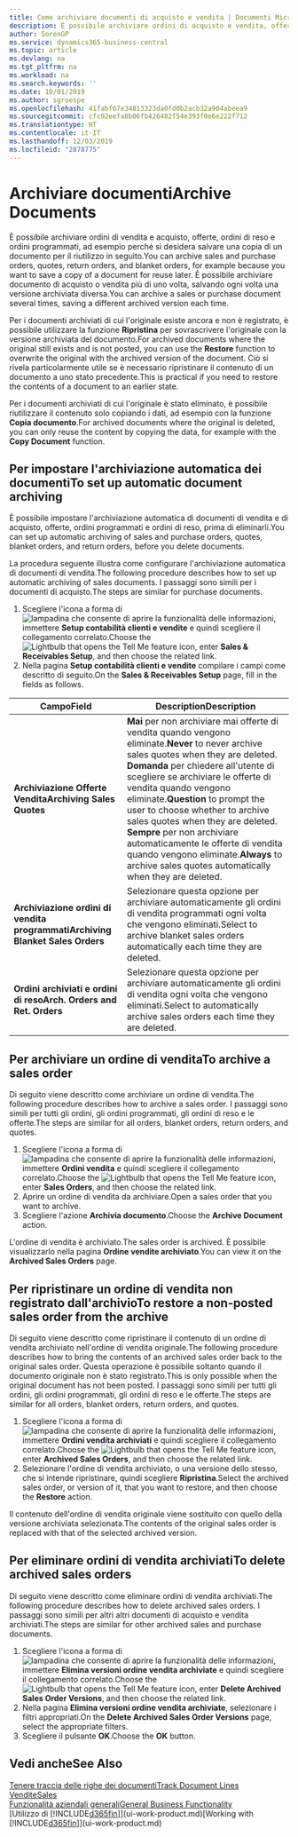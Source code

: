 ```yaml
---
title: Come archiviare documenti di acquisto e vendita | Documenti Microsoft
description: È possibile archiviare ordini di acquisto e vendita, offerte, ordini di reso e ordini programmati e utilizzare il documento archiviato per ricreare il documento da cui è stato archiviato.
author: SorenGP
ms.service: dynamics365-business-central
ms.topic: article
ms.devlang: na
ms.tgt_pltfrm: na
ms.workload: na
ms.search.keywords: ''
ms.date: 10/01/2019
ms.author: sgroespe
ms.openlocfilehash: 41fabf67e34813323da0fd0b2acb32a904abeea9
ms.sourcegitcommit: cfc92eefa8b06fb426482f54e393f0e6e222f712
ms.translationtype: HT
ms.contentlocale: it-IT
ms.lasthandoff: 12/03/2019
ms.locfileid: "2878775"
---
```

# <a name="archive-documents"></a><span data-ttu-id="bc93b-103">Archiviare documenti</span><span class="sxs-lookup"><span data-stu-id="bc93b-103">Archive Documents</span></span>
<span data-ttu-id="bc93b-104">È possibile archiviare ordini di vendita e acquisto, offerte, ordini di reso e ordini programmati, ad esempio perché si desidera salvare una copia di un documento per il riutilizzo in seguito.</span><span class="sxs-lookup"><span data-stu-id="bc93b-104">You can archive sales and purchase orders, quotes, return orders, and blanket orders, for example because you want to save a copy of a document for reuse later.</span></span> <span data-ttu-id="bc93b-105">È possibile archiviare documento di acquisto o vendita più di uno volta, salvando ogni volta una versione archiviata diversa.</span><span class="sxs-lookup"><span data-stu-id="bc93b-105">You can archive a sales or purchase document several times, saving a different archived version each time.</span></span>

<span data-ttu-id="bc93b-106">Per i documenti archiviati di cui l'originale esiste ancora e non è registrato, è possibile utilizzare la funzione **Ripristina** per sovrascrivere l'originale con la versione archiviata del documento.</span><span class="sxs-lookup"><span data-stu-id="bc93b-106">For archived documents where the original still exists and is not posted, you can use the **Restore** function to overwrite the original with the archived version of the document.</span></span> <span data-ttu-id="bc93b-107">Ciò si rivela particolarmente utile se è necessario ripristinare il contenuto di un documento a uno stato precedente.</span><span class="sxs-lookup"><span data-stu-id="bc93b-107">This is practical if you need to restore the contents of a document to an earlier state.</span></span>

<span data-ttu-id="bc93b-108">Per i documenti archiviati di cui l'originale è stato eliminato, è possibile riutilizzare il contenuto solo copiando i dati, ad esempio con la funzione **Copia documento**.</span><span class="sxs-lookup"><span data-stu-id="bc93b-108">For archived documents where the original is deleted, you can only reuse the content by copying the data, for example with the **Copy Document** function.</span></span>   

## <a name="to-set-up-automatic-document-archiving"></a><span data-ttu-id="bc93b-109">Per impostare l'archiviazione automatica dei documenti</span><span class="sxs-lookup"><span data-stu-id="bc93b-109">To set up automatic document archiving</span></span>  
<span data-ttu-id="bc93b-110">È possibile impostare l'archiviazione automatica di documenti di vendita e di acquisto, offerte, ordini programmati e ordini di reso, prima di eliminarli.</span><span class="sxs-lookup"><span data-stu-id="bc93b-110">You can set up automatic archiving of sales and purchase orders, quotes, blanket orders, and return orders, before you delete documents.</span></span>

<span data-ttu-id="bc93b-111">La procedura seguente illustra come configurare l'archiviazione automatica di documenti di vendita.</span><span class="sxs-lookup"><span data-stu-id="bc93b-111">The following procedure describes how to set up automatic archiving of sales documents.</span></span> <span data-ttu-id="bc93b-112">I passaggi sono simili per i documenti di acquisto.</span><span class="sxs-lookup"><span data-stu-id="bc93b-112">The steps are similar for purchase documents.</span></span>
1.  <span data-ttu-id="bc93b-113">Scegliere l'icona a forma di ![lampadina che consente di aprire la funzionalità delle informazioni](media/ui-search/search_small.png "Informazioni sull'operazione che si desidera eseguire"), immettere **Setup contabilità clienti e vendite** e quindi scegliere il collegamento correlato.</span><span class="sxs-lookup"><span data-stu-id="bc93b-113">Choose the ![Lightbulb that opens the Tell Me feature](media/ui-search/search_small.png "Tell me what you want to do") icon, enter **Sales & Receivables Setup**, and then choose the related link.</span></span>
2. <span data-ttu-id="bc93b-114">Nella pagina **Setup contabilità clienti e vendite** compilare i campi come descritto di seguito.</span><span class="sxs-lookup"><span data-stu-id="bc93b-114">On the **Sales & Receivables Setup** page, fill in the fields as follows.</span></span>

|<span data-ttu-id="bc93b-115">Campo</span><span class="sxs-lookup"><span data-stu-id="bc93b-115">Field</span></span>|<span data-ttu-id="bc93b-116">Description</span><span class="sxs-lookup"><span data-stu-id="bc93b-116">Description</span></span>|
|-----|-----------|
|<span data-ttu-id="bc93b-117">**Archiviazione Offerte Vendita**</span><span class="sxs-lookup"><span data-stu-id="bc93b-117">**Archiving Sales Quotes**</span></span>|<span data-ttu-id="bc93b-118">**Mai** per non archiviare mai offerte di vendita quando vengono eliminate.</span><span class="sxs-lookup"><span data-stu-id="bc93b-118">**Never** to never archive sales quotes when they are deleted.</span></span> <span data-ttu-id="bc93b-119">**Domanda** per chiedere all'utente di scegliere se archiviare le offerte di vendita quando vengono eliminate.</span><span class="sxs-lookup"><span data-stu-id="bc93b-119">**Question** to prompt the user to choose whether to archive sales quotes when they are deleted.</span></span> <span data-ttu-id="bc93b-120">**Sempre** per non archiviare automaticamente le offerte di vendita quando vengono eliminate.</span><span class="sxs-lookup"><span data-stu-id="bc93b-120">**Always** to archive sales quotes automatically when they are deleted.</span></span>|
|<span data-ttu-id="bc93b-121">**Archiviazione ordini di vendita programmati**</span><span class="sxs-lookup"><span data-stu-id="bc93b-121">**Archiving Blanket Sales Orders**</span></span>|<span data-ttu-id="bc93b-122">Selezionare questa opzione per archiviare automaticamente gli ordini di vendita programmati ogni volta che vengono eliminati.</span><span class="sxs-lookup"><span data-stu-id="bc93b-122">Select to archive blanket sales orders automatically each time they are deleted.</span></span>|
|<span data-ttu-id="bc93b-123">**Ordini archiviati e ordini di reso**</span><span class="sxs-lookup"><span data-stu-id="bc93b-123">**Arch. Orders and Ret. Orders**</span></span>|<span data-ttu-id="bc93b-124">Selezionare questa opzione per archiviare automaticamente gli ordini di vendita ogni volta che vengono eliminati.</span><span class="sxs-lookup"><span data-stu-id="bc93b-124">Select to automatically archive sales orders each time they are deleted.</span></span>|

## <a name="to-archive-a-sales-order"></a><span data-ttu-id="bc93b-125">Per archiviare un ordine di vendita</span><span class="sxs-lookup"><span data-stu-id="bc93b-125">To archive a sales order</span></span>
<span data-ttu-id="bc93b-126">Di seguito viene descritto come archiviare un ordine di vendita.</span><span class="sxs-lookup"><span data-stu-id="bc93b-126">The following procedure describes how to archive a sales order.</span></span> <span data-ttu-id="bc93b-127">I passaggi sono simili per tutti gli ordini, gli ordini programmati, gli ordini di reso e le offerte.</span><span class="sxs-lookup"><span data-stu-id="bc93b-127">The steps are similar for all orders, blanket orders, return orders, and quotes.</span></span>

1.  <span data-ttu-id="bc93b-128">Scegliere l'icona a forma di ![lampadina che consente di aprire la funzionalità delle informazioni](media/ui-search/search_small.png "Informazioni sull'operazione che si desidera eseguire"), immettere **Ordini vendita** e quindi scegliere il collegamento correlato.</span><span class="sxs-lookup"><span data-stu-id="bc93b-128">Choose the ![Lightbulb that opens the Tell Me feature](media/ui-search/search_small.png "Tell me what you want to do") icon, enter **Sales Orders**, and then choose the related link.</span></span>  
2.  <span data-ttu-id="bc93b-129">Aprire un ordine di vendita da archiviare.</span><span class="sxs-lookup"><span data-stu-id="bc93b-129">Open a sales order that you want to archive.</span></span>  
3.  <span data-ttu-id="bc93b-130">Scegliere l'azione **Archivia documento**.</span><span class="sxs-lookup"><span data-stu-id="bc93b-130">Choose the **Archive Document** action.</span></span>

<span data-ttu-id="bc93b-131">L'ordine di vendita è archiviato.</span><span class="sxs-lookup"><span data-stu-id="bc93b-131">The sales order is archived.</span></span> <span data-ttu-id="bc93b-132">È possibile visualizzarlo nella pagina **Ordine vendite archiviato**.</span><span class="sxs-lookup"><span data-stu-id="bc93b-132">You can view it on the **Archived Sales Orders** page.</span></span>

## <a name="to-restore-a-non-posted-sales-order-from-the-archive"></a><span data-ttu-id="bc93b-133">Per ripristinare un ordine di vendita non registrato dall'archivio</span><span class="sxs-lookup"><span data-stu-id="bc93b-133">To restore a non-posted sales order from the archive</span></span>
<span data-ttu-id="bc93b-134">Di seguito viene descritto come ripristinare il contenuto di un ordine di vendita archiviato nell'ordine di vendita originale.</span><span class="sxs-lookup"><span data-stu-id="bc93b-134">The following procedure describes how to bring the contents of an archived sales order back to the original sales order.</span></span> <span data-ttu-id="bc93b-135">Questa operazione è possibile soltanto quando il documento originale non è stato registrato.</span><span class="sxs-lookup"><span data-stu-id="bc93b-135">This is only possible when the original document has not been posted.</span></span> <span data-ttu-id="bc93b-136">I passaggi sono simili per tutti gli ordini, gli ordini programmati, gli ordini di reso e le offerte.</span><span class="sxs-lookup"><span data-stu-id="bc93b-136">The steps are similar for all orders, blanket orders, return orders, and quotes.</span></span>

1. <span data-ttu-id="bc93b-137">Scegliere l'icona a forma di ![lampadina che consente di aprire la funzionalità delle informazioni](media/ui-search/search_small.png "Informazioni sull'operazione che si desidera eseguire"), immettere **Ordini vendita archiviati** e quindi scegliere il collegamento correlato.</span><span class="sxs-lookup"><span data-stu-id="bc93b-137">Choose the ![Lightbulb that opens the Tell Me feature](media/ui-search/search_small.png "Tell me what you want to do") icon, enter **Archived Sales Orders**, and then choose the related link.</span></span>
2. <span data-ttu-id="bc93b-138">Selezionare l'ordine di vendita archiviato, o una versione dello stesso, che si intende ripristinare, quindi scegliere **Ripristina**.</span><span class="sxs-lookup"><span data-stu-id="bc93b-138">Select the archived sales order, or version of it, that you want to restore, and then choose the **Restore** action.</span></span>  

<span data-ttu-id="bc93b-139">Il contenuto dell'ordine di vendita originale viene sostituito con quello della versione archiviata selezionata.</span><span class="sxs-lookup"><span data-stu-id="bc93b-139">The contents of the original sales order is replaced with that of the selected archived version.</span></span>

## <a name="to-delete-archived-sales-orders"></a><span data-ttu-id="bc93b-140">Per eliminare ordini di vendita archiviati</span><span class="sxs-lookup"><span data-stu-id="bc93b-140">To delete archived sales orders</span></span>
<span data-ttu-id="bc93b-141">Di seguito viene descritto come eliminare ordini di vendita archiviati.</span><span class="sxs-lookup"><span data-stu-id="bc93b-141">The following procedure describes how to delete archived sales orders.</span></span> <span data-ttu-id="bc93b-142">I passaggi sono simili per altri altri documenti di acquisto e vendita archiviati.</span><span class="sxs-lookup"><span data-stu-id="bc93b-142">The steps are similar for other archived sales and purchase documents.</span></span>

1.  <span data-ttu-id="bc93b-143">Scegliere l'icona a forma di ![lampadina che consente di aprire la funzionalità delle informazioni](media/ui-search/search_small.png "Informazioni sull'operazione che si desidera eseguire"), immettere **Elimina versioni ordine vendita archiviate** e quindi scegliere il collegamento correlato.</span><span class="sxs-lookup"><span data-stu-id="bc93b-143">Choose the ![Lightbulb that opens the Tell Me feature](media/ui-search/search_small.png "Tell me what you want to do") icon, enter **Delete Archived Sales Order Versions**, and then choose the related link.</span></span>  
2.  <span data-ttu-id="bc93b-144">Nella pagina **Elimina versioni ordine vendita archiviate**, selezionare i filtri appropriati.</span><span class="sxs-lookup"><span data-stu-id="bc93b-144">On the **Delete Archived Sales Order Versions** page, select the appropriate filters.</span></span>  
3.  <span data-ttu-id="bc93b-145">Scegliere il pulsante **OK**.</span><span class="sxs-lookup"><span data-stu-id="bc93b-145">Choose the **OK** button.</span></span>

## <a name="see-also"></a><span data-ttu-id="bc93b-146">Vedi anche</span><span class="sxs-lookup"><span data-stu-id="bc93b-146">See Also</span></span>
[<span data-ttu-id="bc93b-147">Tenere traccia delle righe dei documenti</span><span class="sxs-lookup"><span data-stu-id="bc93b-147">Track Document Lines</span></span>](across-how-to-track-document-lines.md)  
[<span data-ttu-id="bc93b-148">Vendite</span><span class="sxs-lookup"><span data-stu-id="bc93b-148">Sales</span></span>](sales-manage-sales.md)  
[<span data-ttu-id="bc93b-149">Funzionalità aziendali generali</span><span class="sxs-lookup"><span data-stu-id="bc93b-149">General Business Functionality</span></span>](ui-across-business-areas.md)  
<span data-ttu-id="bc93b-150">[Utilizzo di [!INCLUDE[d365fin](includes/d365fin_md.md)]](ui-work-product.md)</span><span class="sxs-lookup"><span data-stu-id="bc93b-150">[Working with [!INCLUDE[d365fin](includes/d365fin_md.md)]](ui-work-product.md)</span></span>
